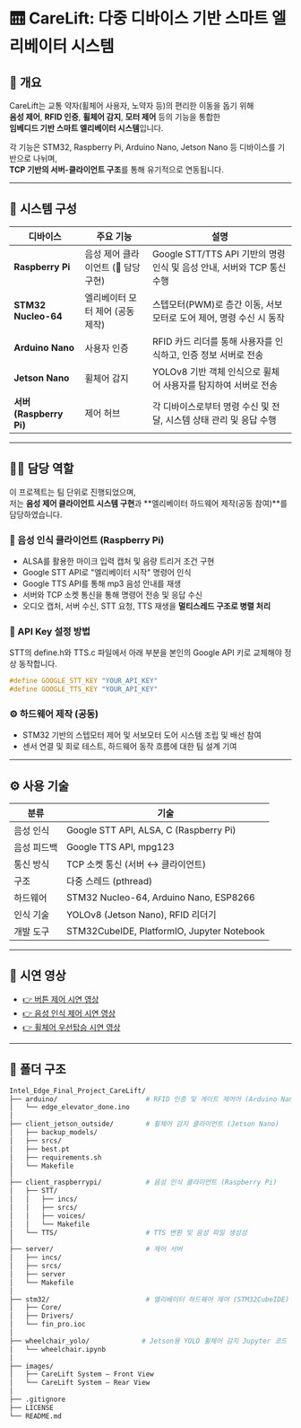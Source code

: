 # 🛗 CareLift: 다중 디바이스 기반 스마트 엘리베이터 시스템

## 📌 개요

CareLift는 교통 약자(휠체어 사용자, 노약자 등)의 편리한 이동을 돕기 위해  
**음성 제어**, **RFID 인증**, **휠체어 감지**, **모터 제어** 등의 기능을 통합한  
**임베디드 기반 스마트 엘리베이터 시스템**입니다.

각 기능은 STM32, Raspberry Pi, Arduino Nano, Jetson Nano 등 디바이스를 기반으로 나뉘며,  
**TCP 기반의 서버-클라이언트 구조**를 통해 유기적으로 연동됩니다.

---

## 🧠 시스템 구성

| 디바이스 | 주요 기능 | 설명 |
|----------|-----------|------|
| **Raspberry Pi** | 음성 제어 클라이언트 (📌 담당 구현) | Google STT/TTS API 기반의 명령 인식 및 음성 안내, 서버와 TCP 통신 수행 |
| **STM32 Nucleo-64** | 엘리베이터 모터 제어 (공동 제작) | 스텝모터(PWM)로 층간 이동, 서보모터로 도어 제어, 명령 수신 시 동작 |
| **Arduino Nano** | 사용자 인증 | RFID 카드 리더를 통해 사용자를 인식하고, 인증 정보 서버로 전송 |
| **Jetson Nano** | 휠체어 감지 | YOLOv8 기반 객체 인식으로 휠체어 사용자를 탐지하여 서버로 전송 |
| **서버 (Raspberry Pi)** | 제어 허브 | 각 디바이스로부터 명령 수신 및 전달, 시스템 상태 관리 및 응답 수행 |

---

## 🧑‍💻 담당 역할

이 프로젝트는 팀 단위로 진행되었으며,  
저는 **음성 제어 클라이언트 시스템 구현**과 **엘리베이터 하드웨어 제작(공동 참여)**를 담당하였습니다.

### 🎤 음성 인식 클라이언트 (Raspberry Pi)

- ALSA를 활용한 마이크 입력 캡처 및 음량 트리거 조건 구현  
- Google STT API로 "엘리베이터 시작" 명령어 인식  
- Google TTS API를 통해 mp3 음성 안내를 재생  
- 서버와 TCP 소켓 통신을 통해 명령어 전송 및 응답 수신  
- 오디오 캡처, 서버 수신, STT 요청, TTS 재생을 **멀티스레드 구조로 병렬 처리**

### 🔐 API Key 설정 방법

STT의 define.h와 TTS.c 파일에서 아래 부분을 본인의 Google API 키로 교체해야 정상 동작합니다.

```c
#define GOOGLE_STT_KEY "YOUR_API_KEY"
#define GOOGLE_TTS_KEY "YOUR_API_KEY"
```

### ⚙️ 하드웨어 제작 (공동)

- STM32 기반의 스텝모터 제어 및 서보모터 도어 시스템 조립 및 배선 참여  
- 센서 연결 및 회로 테스트, 하드웨어 동작 흐름에 대한 팀 설계 기여

---

## ⚙️ 사용 기술

| 분류 | 기술 |
|------|------|
| 음성 인식 | Google STT API, ALSA, C (Raspberry Pi) |
| 음성 피드백 | Google TTS API, mpg123 |
| 통신 방식 | TCP 소켓 통신 (서버 ↔ 클라이언트) |
| 구조 | 다중 스레드 (pthread) |
| 하드웨어 | STM32 Nucleo-64, Arduino Nano, ESP8266 |
| 인식 기술 | YOLOv8 (Jetson Nano), RFID 리더기 |
| 개발 도구 | STM32CubeIDE, PlatformIO, Jupyter Notebook |

---

## 🎥 시연 영상

- [👉 버튼 제어 시연 영상](https://youtube.com/shorts/Synbe0SKUcM?feature=share)
- [👉 음성 인식 제어 시연 영상](https://youtube.com/shorts/OxAtrQXdJtA?feature=share)
- [👉 휠체어 우선탑승 시연 영상](https://youtube.com/shorts/Th-BcP5JXi0?feature=share)

---

## 📁 폴더 구조

```bash
Intel_Edge_Final_Project_CareLift/
├── arduino/                      # RFID 인증 및 게이트 제어어 (Arduino Nano)
│   └── edge_elevator_done.ino
│
├── client_jetson_outside/        # 휠체어 감지 클라이언트 (Jetson Nano)
│   ├── backup_models/            
│   ├── srcs/                     
│   ├── best.pt                   
│   ├── requirements.sh
│   └── Makefile
│
├── client_raspberrypi/           # 음성 인식 클라이언트 (Raspberry Pi)
│   ├── STT/
│   │   ├── incs/                 
│   │   ├── srcs/                 
│   │   ├── voices/               
│   │   └── Makefile
│   └── TTS/                      # TTS 변환 및 음성 파일 생성성
│
├── server/                       # 제어 서버
│   ├── incs/
│   ├── srcs/
│   ├── server                   
│   └── Makefile
│
├── stm32/                        # 엘리베이터 하드웨어 제어 (STM32CubeIDE)
│   ├── Core/
│   ├── Drivers/
│   └── fin_pro.ioc
│
├── wheelchair_yolo/             # Jetson용 YOLO 휠체어 감지 Jupyter 코드
│   └── wheelchair.ipynb
│
├── images/             
│   ├── CareLift System – Front View
│   └── CareLift System – Rear View
│ 
├── .gitignore
├── LICENSE
└── README.md
